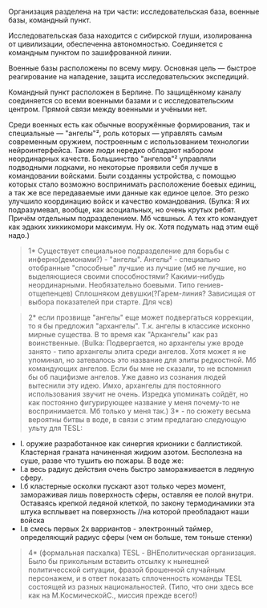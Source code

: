 Организация разделена на три части: исследовательская база, военные базы, командный пункт.

Исследовательская база находится с сибирской глуши, изолированна от цивилизации, обеспеченна автономностью. Соединяется с командным пунктом по зашифрованной линии.

Военные базы расположены по всему миру. Основная цель — быстрое реагирование на нападение, защита исследовательских экспедиций.

Командный пункт расположен в Берлине. По защищённому каналу соединяется со всеми военными базами и с исследовательским центром. Прямой связи между военными и учёными нет.

Среди военных есть как обычные вооружённые формирования, так и специальные — "ангелы"², роль которых — управлять самым современным оружием, построенным с использованием технологии нейроинтерфейса. Такие люди нередко обладают набором неординарных качеств. Большинство "ангелов"² управляли подводными лодками, но некоторые проявили себя лучше в командовании войсками. Были созданны устройства, с помощью которых стало возможно воспринимать расположение боевых единиц, а так же все передаваемые ими данные как единое целое. Это резко улучшило координацию войск и качество командования. 
(Булка: Я их подразумевал, вообще, как асоциальных, но очень крутых ребят. Причём отдельным подразделением. Мб чсвшных. А тех кто командует как эдаких хиккикомори максимум. Ну ок. Хотя подумать над этим ещё надо.)

>1* Существует специальное подразделение для борьбы с инферно(демонами?) - "ангелы". Ангелы² - специально отобранные "способные" лучшие из лучшие (мб не лучшие, но выделяющиеся своими способностями? Какими-нибудь неординарными. Необязательно боевыми. Типо гениев-отщепенцев) Сплошняком девушки(?Гарем-линия? Зависищая от выбора показателей при старте. Для чсв)

>2* если прозвище "ангелы" еще может подвергаться коррекции, то я бы предложил "архангелы". Т.к. ангелы в классике исконно мирные существа. В то время как "Архангелы" как раз воинственные.
(Bulka: Подвергается, но архангелы уже вроде занято - типо архангелы элита среди ангелов. Хотя может я не упоминал, но затевалось это название для элиты редкостной. Мб командующих ангелов. Если бы мне не сказали, то не вспомнил бы об пацифизме ангелов. Уже давно из сознания людей вытеснили эту идею. Имхо, архангелы для постоянного использования звучит не очень. Изредка упоминать сойдёт, но как постоянно фигурирующее название у меня почему-то не воспринимается. Мб только у меня так.)
>3* - по сюжету весьма вероятны битвы в воде, в связи с этим предлагаю следующую ульту для TESL:
- I. оружие разработанное как синергия крионики с баллистикой. Кластерная граната начиненная жидким азотом. Бесполезна на суше, разве что тушить ею пожары. В воде же:
- I.а весь радиус действия очень быстро замораживается в ледяную сферу.
- I.б кластерные осколки пускают азот только через момент, замораживая лишь поверхность сферы, оставляя ее полой внутри. Оставаясь крепкой ледяной клеткой, по закону термодинамики эта штука всплывает на поверхность //на которой преобладают наши войска
- I.в смесь первых 2х варриантов - электронный таймер, определяющий радиус сферы (чем он больше, тем тоньше стенки)

>4* (формальная пасхалка) TESL - ВНЕполитическая организация. Было бы прикольным вставить отсылку к нынешней политичесской ситуации, фразой брошенной случайным персонажем, и в ответ показать сплоченность команды TESL состоящей из разных национальностей. (Типо, что они здесь все как на М.КосмическойС., миссия прежде всего!)

